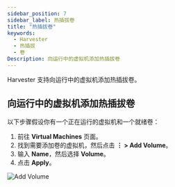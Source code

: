```yaml
---
sidebar_position: 7
sidebar_label: 热插拔卷
title: "热插拔卷"
keywords:
  - Harvester
  - 热插拔
  - 卷
Description: 向运行中的虚拟机添加热插拔卷
---
```


Harvester 支持向运行中的虚拟机添加热插拔卷。

## 向运行中的虚拟机添加热插拔卷

以下步骤假设你有一个正在运行的虚拟机和一个就绪卷：

1. 前往 **Virtual Machines** 页面。
1. 找到需要添加卷的虚拟机，然后点击 **⋮ > Add Volume**。
1. 输入 **Name**，然后选择 **Volume**。
1. 点击 **Apply**。

![Add Volume](/img/v1.1/vm/add-volume.png)
